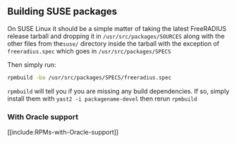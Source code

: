 ## Building SUSE packages

On SUSE Linux it should be a simple matter of taking the latest FreeRADIUS release tarball and dropping it in ``/usr/src/packages/SOURCES`` along with the other files from the``suse/`` directory inside the tarball with the exception of ``freeradius.spec`` which goes in ``/usr/src/packages/SPECS``

Then simply run:

```bash
rpmbuild -ba /usr/src/packages/SPECS/freeradius.spec
```

``rpmbuild`` will tell you if you are missing any build dependencies. If so, simply install them with ``yast2 -i packagename-devel`` then rerun ``rpmbuild``

### With Oracle support

[[include:RPMs-with-Oracle-support]]